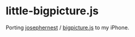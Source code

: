 # little-bigpicture.js
Porting [josephernest](https://github.com/josephernest) / [bigpicture.js](https://github.com/josephernest/bigpicture.js) to my iPhone.

